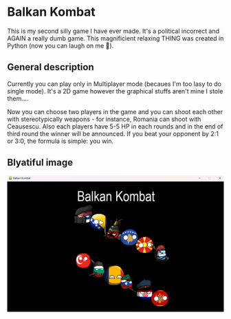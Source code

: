 # Balkan Kombat
This is my second silly game I have ever made. It's a political incorrect and AGAIN a really dumb game.
This magnificient relaxing THING was created in Python (now you can laugh on me 🤣).

## General description
Currently you can play only in Multiplayer mode (becaues I'm too lasy to do single mode). It's a 2D game however the graphical stuffs aren't mine I stole them....

Now you can choose two players in the game and you can shoot each other with stereotypically weapons - for instance, Romania can shoot with Ceausescu.
Also each players have 5-5 HP in each rounds and in the end of third round the winner will be announced. If you beat your opponent by 2:1 or 3:0, the formula is simple: you win.

## Blyatiful image

![Sample Image](./fancy_intro.png)



